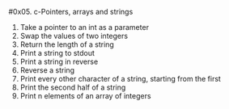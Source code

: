 #0x05. c-Pointers, arrays and strings
1. Take a pointer to an int as a parameter
2. Swap the values of two integers
3. Return the length of a string
4. Print a string to stdout
5. Print a string in reverse
6. Reverse a string
7. Print every other character of a string, starting from the first
8. Print the second half of a string
9. Print n elements of an array of integers 
